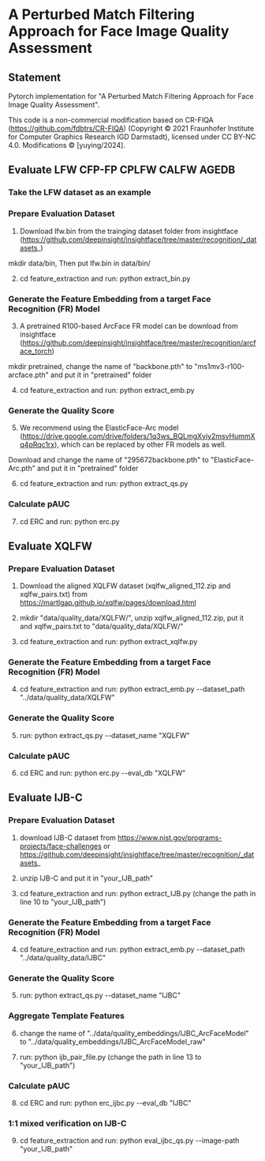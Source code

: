 # A Perturbed Match Filtering Approach for Face Image Quality Assessment #

## Statement ##
Pytorch implementation for "A Perturbed Match Filtering Approach for Face Image Quality Assessment".

This code is a non-commercial modification based on CR-FIQA (https://github.com/fdbtrs/CR-FIQA) (Copyright © 2021 Fraunhofer Institute for Computer Graphics Research IGD Darmstadt), licensed under CC BY-NC 4.0. Modifications © [yuying/2024].  



## Evaluate  LFW CFP-FP CPLFW CALFW AGEDB ##
### Take the LFW dataset as an example ###

###  Prepare Evaluation Dataset ###
1. Download lfw.bin from the trainging dataset folder from insightface (https://github.com/deepinsight/insightface/tree/master/recognition/_datasets_)

mkdir data/bin, Then put lfw.bin in data/bin/

2. cd feature_extraction and run: python extract_bin.py 


###  Generate the Feature Embedding from a target Face Recognition (FR) Model ###
3. A pretrained R100-based ArcFace FR model can be download from insightface (https://github.com/deepinsight/insightface/tree/master/recognition/arcface_torch)

mkdir pretrained, change the name of "backbone.pth" to "ms1mv3-r100-arcface.pth" and put it in "pretrained" folder

4. cd feature_extraction and run: python extract_emb.py 


###  Generate the Quality Score ###
5. We recommend using the ElasticFace-Arc model (https://drive.google.com/drive/folders/1q3ws_BQLmgXyiy2msvHummXq4pRqc1rx), which can be replaced by other FR models as well.

Download and change the name of "295672backbone.pth" to "ElasticFace-Arc.pth"  and put it in "pretrained" folder

6. cd feature_extraction and run: python extract_qs.py 

### Calculate pAUC ###

7. cd ERC and run: python erc.py





## Evaluate XQLFW ##

###  Prepare Evaluation Dataset ###
1. Download the aligned XQLFW dataset (xqlfw_aligned_112.zip and xqlfw_pairs.txt) from https://martlgap.github.io/xqlfw/pages/download.html

2. mkdir "data/quality_data/XQLFW/", unzip xqlfw_aligned_112.zip, put it and xqlfw_pairs.txt to "data/quality_data/XQLFW/"

3. cd feature_extraction and run: python extract_xqlfw.py

###  Generate the Feature Embedding from a target Face Recognition (FR) Model ###
4. cd feature_extraction and run: python extract_emb.py --dataset_path "../data/quality_data/XQLFW"

### Generate the Quality Score ###
5. run: python extract_qs.py --dataset_name "XQLFW"

### Calculate pAUC ###
6. cd ERC and run: python erc.py --eval_db "XQLFW"




## Evaluate IJB-C ##

###  Prepare Evaluation Dataset ###
1. download IJB-C dataset from https://www.nist.gov/programs-projects/face-challenges or https://github.com/deepinsight/insightface/tree/master/recognition/_datasets_

2. unzip IJB-C and put it in "your_IJB_path"

3. cd feature_extraction and run: python extract_IJB.py (change the path in line 10 to "your_IJB_path")

###  Generate the Feature Embedding from a target Face Recognition (FR) Model ###
4. cd feature_extraction and run: python extract_emb.py --dataset_path "../data/quality_data/IJBC"

### Generate the Quality Score ###
5. run: python extract_qs.py --dataset_name "IJBC"

### Aggregate Template Features ###
6. change the name of "../data/quality_embeddings/IJBC_ArcFaceModel" to "../data/quality_embeddings/IJBC_ArcFaceModel_raw"

7. run: python ijb_pair_file.py (change the path in line 13 to "your_IJB_path")

### Calculate pAUC ###
8. cd ERC and run: python erc_ijbc.py --eval_db "IJBC"

### 1:1 mixed verification on IJB-C ###
9. cd feature_extraction and run: python eval_ijbc_qs.py --image-path "your_IJB_path"

